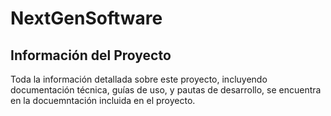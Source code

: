 # NextGenSoftware

## Información del Proyecto

Toda la información detallada sobre este proyecto, incluyendo documentación técnica, guías de uso, y pautas de desarrollo, se encuentra en la docuemntación incluida en el proyecto. 
